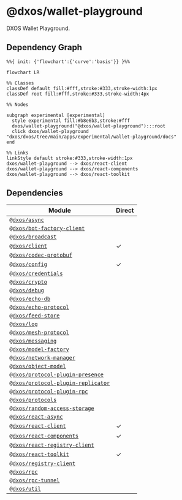 # @dxos/wallet-playground

DXOS Wallet Playground.

## Dependency Graph

```mermaid
%%{ init: {'flowchart':{'curve':'basis'}} }%%

flowchart LR

%% Classes
classDef default fill:#fff,stroke:#333,stroke-width:1px
classDef root fill:#fff,stroke:#333,stroke-width:4px

%% Nodes

subgraph experimental [experimental]
  style experimental fill:#b8e6b3,stroke:#fff
  dxos/wallet-playground("@dxos/wallet-playground"):::root
  click dxos/wallet-playground "dxos/dxos/tree/main/apps/experimental/wallet-playground/docs"
end

%% Links
linkStyle default stroke:#333,stroke-width:1px
dxos/wallet-playground --> dxos/react-client
dxos/wallet-playground --> dxos/react-components
dxos/wallet-playground --> dxos/react-toolkit
```

## Dependencies

| Module | Direct |
|---|---|
| [`@dxos/async`](../../../../packages/common/async/docs/README.md) |  |
| [`@dxos/bot-factory-client`](../../../../packages/bot/bot-factory-client/docs/README.md) |  |
| [`@dxos/broadcast`](../../../../packages/mesh/broadcast/docs/README.md) |  |
| [`@dxos/client`](../../../../packages/sdk/client/docs/README.md) | &check; |
| [`@dxos/codec-protobuf`](../../../../packages/common/codec-protobuf/docs/README.md) |  |
| [`@dxos/config`](../../../../packages/sdk/config/docs/README.md) | &check; |
| [`@dxos/credentials`](../../../../packages/halo/credentials/docs/README.md) |  |
| [`@dxos/crypto`](../../../../packages/common/crypto/docs/README.md) |  |
| [`@dxos/debug`](../../../../packages/common/debug/docs/README.md) |  |
| [`@dxos/echo-db`](../../../../packages/echo/echo-db/docs/README.md) |  |
| [`@dxos/echo-protocol`](../../../../packages/echo/echo-protocol/docs/README.md) |  |
| [`@dxos/feed-store`](../../../../packages/echo/feed-store/docs/README.md) |  |
| [`@dxos/log`](../../../../packages/common/log/docs/README.md) |  |
| [`@dxos/mesh-protocol`](../../../../packages/mesh/mesh-protocol/docs/README.md) |  |
| [`@dxos/messaging`](../../../../packages/mesh/messaging/docs/README.md) |  |
| [`@dxos/model-factory`](../../../../packages/echo/model-factory/docs/README.md) |  |
| [`@dxos/network-manager`](../../../../packages/mesh/network-manager/docs/README.md) |  |
| [`@dxos/object-model`](../../../../packages/echo/object-model/docs/README.md) |  |
| [`@dxos/protocol-plugin-presence`](../../../../packages/mesh/protocol-plugin-presence/docs/README.md) |  |
| [`@dxos/protocol-plugin-replicator`](../../../../packages/mesh/protocol-plugin-replicator/docs/README.md) |  |
| [`@dxos/protocol-plugin-rpc`](../../../../packages/mesh/protocol-plugin-rpc/docs/README.md) |  |
| [`@dxos/protocols`](../../../../packages/common/protocols/docs/README.md) |  |
| [`@dxos/random-access-storage`](../../../../packages/common/random-access-storage/docs/README.md) |  |
| [`@dxos/react-async`](../../../../packages/common/react-async/docs/README.md) |  |
| [`@dxos/react-client`](../../../../packages/sdk/react-client/docs/README.md) | &check; |
| [`@dxos/react-components`](../../../../packages/sdk/react-components/docs/README.md) | &check; |
| [`@dxos/react-registry-client`](../../../../packages/sdk/react-registry-client/docs/README.md) |  |
| [`@dxos/react-toolkit`](../../../../packages/sdk/react-toolkit/docs/README.md) | &check; |
| [`@dxos/registry-client`](../../../../packages/sdk/registry-client/docs/README.md) |  |
| [`@dxos/rpc`](../../../../packages/common/rpc/docs/README.md) |  |
| [`@dxos/rpc-tunnel`](../../../../packages/common/rpc-tunnel/docs/README.md) |  |
| [`@dxos/util`](../../../../packages/common/util/docs/README.md) |  |
